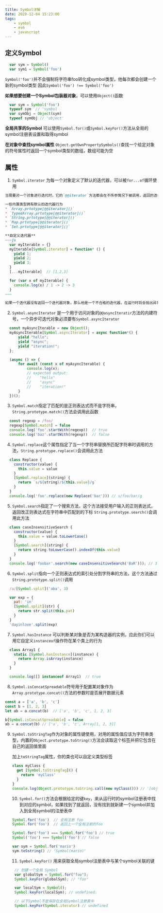 ```yaml
---
title: Symbol详解
date: 2020-12-04 15:23:00
tags:
    - symbol
    - es6
    - javascript
---
```


## 定义Symbol

  ~~~js
    var sym = Symbol()
    var sym1 = Symbol('foo')
  ~~~

  `Symbol('foo')`并不会强制将字符串foo转化成symbol类型，他每次都会创建一个新的symbol类型
  因此`Symbol('foo') !== Symbol('foo')`



  **如果想要创建一个Symbol包装器对象**，可以使用`Object()`函数

  ~~~js
    var sym = Symbol('foo')
    typeof sym  // 'symbol
    var symObj = Object(sym)
    typeof symObj // 'object'
  ~~~

  **全局共享的Symbol**
    可以使用`Symbol.for()`或`Symbol.keyFor()`方法从全局的symbol注册表设置和取得symbol

  **在对象中查找symbol属性**
    `Object.getOwnPropertySymbols()`查找一个给定对象的符号属性时返回一个symbol类型的数组，数组可能为空

## 属性

  1. `Symbol.iterator` 为每一个对象定义了默认的迭代器，可以被`for...of`循环使用

```markdown
当需要对一个对象进行迭代时，它的`@@iterator`方法都会在不传参情况下被调用，返回的迭代器用于获取要迭代的值

一些内置类型拥有默认的迭代器行为
* `Array.prtotype[@@iterator]()`
* `TypedArray.prtotype[@@iterator]()`
* `String.prtotype[@@iterator]()`
* `Map.prtotype[@@iterator]()`
* `Set.prtotype[@@iterator]()`

**自定义迭代器**
~~~js
  var myIterable = {}
  myIterable[Symbol.iterator] = function* () {
    yield 1;
    yield 2;
    yield 3;
  }
  [...myIterable]  // [1,2,3]

  for (var x of myIterable) {
    console.log(x) / 1 -> 2 -> 3
  }
~~~

如果一个迭代器没有返回一个迭代器对象，那么他是一个不合格的迭代器，在运行时将会抛出异常
```

  2. `Symbol.asyncIterator` 是一个用于访问对象的`@@asyncIteratir`方法的内建符号，一个异步可迭代对象必须要有`Symbol.asyncIterator`

  ~~~js
    const myAsyncIterable = new Object();
    myAsyncIterable[Symbol.asyncIterator] = async function*() {
        yield "hello";
        yield "async";
        yield "iteration!";
    };

    (async () => {
        for await (const x of myAsyncIterable) {
            console.log(x);
            // expected output:
            //    "hello"
            //    "async"
            //    "iteration!"
        }
    })();
  ~~~

  3. `Symbol.match`指定了匹配的是正则表达式而不是字符串，`String.prototype.match()`方法会调用此函数

  ~~~js
    const regexp = /foo/
    regexp[Symbol.match] = false
    console.log('foo'.startWith(regexp))  // true
    console.log('baz'.startWith(regexp))  // false
  ~~~

  4. `Symbol.replace`这个属性指定了当一个字符串替换所匹配字符串时调用的方法，`String.prototype.replace()`会调用此方法

  ~~~js
    class Replace {
      constructor(value) {
        this.value = value
      }
      [Symbol.replace](string) {
        return `s/${string}/${this.value}/g`
      }
    }
    console.log('foo'.replace(new Replace('bar'))) // s/foo/bar/g
  ~~~

  5. `Symbol.search`指定了一个搜索方法，这个方法接受用户输入的正则表达式，返回改正则表达式在字符串中匹配到的下标 `String.prototype.search()`会调用此方法

  ~~~js
    class caseInsensitiveSearch {
      constructor(value) {
        this.value = value.toLowerCase()
      }
      [Symbol.search](string) {
        return string.toLowerCase().indexOf(this.value)
      }
    }
    console.log('foobar'.search(new caseInsensitiveSearch('BaR'))); // 3
  ~~~

  6. `Symbol.split`指向一个正则表达式的索引处分割字符串的方法，这个方法通过`String.prototype.split()`调用

  ~~~js
    /a/[Symbol.split]('aba', 3)

    var exp = {
      pat: 'in'
      [Symbol.split](str) {
        return str.split(this.pat)
      }
    }
    'dayinlove'.split(exp)
  ~~~

  7. `Symbol.hasInstance` 可以判断某对象是否为某构造器的实例，应此你们可以用它自定义`instanceof`操作符在某个类上的行为

  ~~~js
    class Array1 {
      static [Symbol.hasInstance](instance) {
        return Array.isArray(instance)
      }
    }

    console.log([] instanceof Array1)  // true
  ~~~

  8. `Symbol.isConcatSpreadable`符号用于配置某对象作为`Array.prototype.concat()`方法的参数时是否展开数据元素

  ~~~js
const a = ['a', 'b', 'c']
const b = [1, 2, 3]
let ab = a.concat(b)  // ['a', 'b', 'c', 1, 2, 3]

b[Symbol.isConcatSpreadable] = false
ab = a.concat(b) // ['a', 'b', 'c', Array[1, 2, 3]]

  ~~~

9. `Symbol.toStringTag`作为对象的属性键使用，对用的属性值应该为字符串类型，内置的`Object.prototype.toString()`方法会读取这个标签并把它包含在自己的返回值里面

   加上`toStringTag`属性，你的类也可以自定义类型标签

   ~~~js
   class myClass {
     get [Symbol.toStringTag]() {
       return 'myClass'
     }
   }
   console.log(Object.prototype.toString.call(new myClass())) // '[object myClass]'
   ~~~

   10. `Symbol.for()`方法会根据给定的键`key`，来从运行时的symbol注册表中找到对应的symbol，如果找到了就返回，没有找到就新建一个symbol并加入到全局symbol的注册表中

   ~~~js
   Symbol.for('foo')  // 全局注册 foo
   Symbol.for('foo')  // 返回上一个全局注册的foo
   
   Symbol.for('foo') === Symbol.for('foo') // true
   Symbol('foo') === Symbol('foo') // false
   
   var sym = Symbol.for('mario')
   sym.toSstring() // 'Symbol(mario)'
   ~~~

   11. `Symbol.keyFor()` 用来获取全局symbol注册表中与某个symbol关联的键

   ~~~js
    // 创建一个全局 Symbol 
    var globalSym = Symbol.for("foo"); 
    Symbol.keyFor(globalSym); // "foo"

    var localSym = Symbol(); 
    Symbol.keyFor(localSym); // undefined，

    // 以下Symbol不是保存在全局Symbol注册表中
    Symbol.keyFor(Symbol.iterator) // undefined
   ~~~

